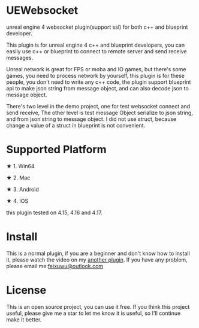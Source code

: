 # UEWebsocket
unreal engine 4 websocket plugin(support ssl) for both c++ and blueprint developer.

This plugin is for unreal engine 4 c++ and blueprint developers, you can easily use c++ or blueprint
 to connect to remote server and send receive messages.
 
Unreal network is great for FPS or moba and IO games, but there's some games, you need to process network by yourself,
this plugin is for these people, you don't need to write any c++ code, 
the plugin support blueprint api to make json string from message object, and can also decode json to message object.

There's two level in the demo project, one for test websocket connect and send receive,
The other level is test message Object serialize to json string, and from json string to message object.
I did not use struct, because change a value of a struct in blueprint is not convenient.

# Supported Platform
★ 1. Win64

★ 2. Mac

★ 3. Android

★ 4. IOS

this plugin tested on 4.15, 4.16 and 4.17.

# Install
This is a normal plugin, if you are a beginner and don't know how to install it, 
please watch the video on my [another plugin](https://github.com/feixuwu/UnrealEngine4-Admob).
If you have any problem, please email me:feixuwu@outlook.com


# License
This is an open source project, you can use it free. If you think this project useful, please give me a star to let me know 
it is useful, so I'll continue make it better.
